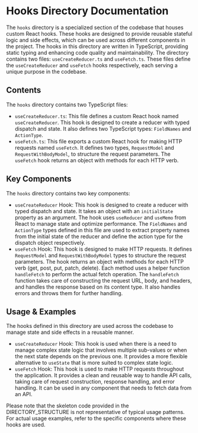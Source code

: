 
# Hooks Directory Documentation

The `hooks` directory is a specialized section of the codebase that houses custom React hooks. These hooks are designed to provide reusable stateful logic and side effects, which can be used across different components in the project. The hooks in this directory are written in TypeScript, providing static typing and enhancing code quality and maintainability. The directory contains two files: `useCreateReducer.ts` and `useFetch.ts`. These files define the `useCreateReducer` and `useFetch` hooks respectively, each serving a unique purpose in the codebase.

## Contents

The `hooks` directory contains two TypeScript files:

- `useCreateReducer.ts`: This file defines a custom React hook named `useCreateReducer`. This hook is designed to create a reducer with typed dispatch and state. It also defines two TypeScript types: `FieldNames` and `ActionType`.
- `useFetch.ts`: This file exports a custom React hook for making HTTP requests named `useFetch`. It defines two types, `RequestModel` and `RequestWithBodyModel`, to structure the request parameters. The `useFetch` hook returns an object with methods for each HTTP verb.

## Key Components

The `hooks` directory contains two key components:

- `useCreateReducer` Hook: This hook is designed to create a reducer with typed dispatch and state. It takes an object with an `initialState` property as an argument. The hook uses `useReducer` and `useMemo` from React to manage state and optimize performance. The `FieldNames` and `ActionType` types defined in this file are used to extract property names from the initial state of the reducer and define the action type for the dispatch object respectively.
- `useFetch` Hook: This hook is designed to make HTTP requests. It defines `RequestModel` and `RequestWithBodyModel` types to structure the request parameters. The hook returns an object with methods for each HTTP verb (get, post, put, patch, delete). Each method uses a helper function `handleFetch` to perform the actual fetch operation. The `handleFetch` function takes care of constructing the request URL, body, and headers, and handles the response based on its content type. It also handles errors and throws them for further handling.

## Usage & Examples

The hooks defined in this directory are used across the codebase to manage state and side effects in a reusable manner.

- `useCreateReducer` Hook: This hook is used when there is a need to manage complex state logic that involves multiple sub-values or when the next state depends on the previous one. It provides a more flexible alternative to `useState` that is more suited to complex state logic.
- `useFetch` Hook: This hook is used to make HTTP requests throughout the application. It provides a clean and reusable way to handle API calls, taking care of request construction, response handling, and error handling. It can be used in any component that needs to fetch data from an API.

Please note that the skeleton code provided in the DIRECTORY_STRUCTURE is not representative of typical usage patterns. For actual usage examples, refer to the specific components where these hooks are used.
